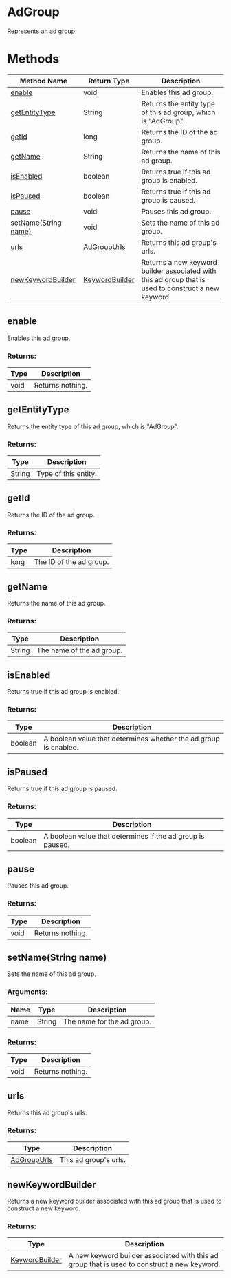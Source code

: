 # AdGroup
Represents an ad group.
# Methods
|Method Name|Return Type|Description|
|-|-|-
[enable](#enable)|void|Enables this ad group.<br />
[getEntityType](#getentitytype)|String|Returns the entity type of this ad group, which is "AdGroup".<br />
[getId](#getid)|long|Returns the ID of the ad group.<br />
[getName](#getname)|String|Returns the name of this ad group.<br />
[isEnabled](#isenabled)|boolean|Returns true if this ad group is enabled. <br />
[isPaused](#ispaused)|boolean|Returns true if this ad group is paused. <br />
[pause](#pause)|void|Pauses this ad group.<br />
[setName(String name)](#setname~string-name~)|void|Sets the name of this ad group.<br />
[urls](#urls)|[AdGroupUrls](./AdGroupUrls)|Returns this ad group's urls.
[newKeywordBuilder](#newkeywordbuilder)|[KeywordBuilder](./KeywordBuilder)|Returns a new keyword builder associated with this ad group that is used to construct a new keyword.<br />

## <a name="enable"></a>enable
Enables this ad group.

### Returns:
|Type|Description|
|-|-
void|Returns nothing.

## <a name="getentitytype"></a>getEntityType
Returns the entity type of this ad group, which is "AdGroup".

### Returns:
|Type|Description|
|-|-
String|Type of this entity.

## <a name="getid"></a>getId
Returns the ID of the ad group.

### Returns:
|Type|Description|
|-|-
long|The ID of the ad group.

## <a name="getname"></a>getName
Returns the name of this ad group.

### Returns:
|Type|Description|
|-|-
String|The name of the ad group.

## <a name="isenabled"></a>isEnabled
Returns true if this ad group is enabled. 

### Returns:
|Type|Description|
|-|-
boolean|A boolean value that determines whether the ad group is enabled.

## <a name="ispaused"></a>isPaused
Returns true if this ad group is paused. 

### Returns:
|Type|Description|
|-|-
boolean|A boolean value that determines if the ad group is paused.

## <a name="pause"></a>pause
Pauses this ad group.

### Returns:
|Type|Description|
|-|-
void|Returns nothing.

## <a name="setname~string-name~"></a>setName(String name)
Sets the name of this ad group.

### Arguments:
|Name|Type|Description|
|-|-|-
name|String|The name for the ad group.
### Returns:
|Type|Description|
|-|-
void|Returns nothing.

## <a name="urls"></a>urls
Returns this ad group's urls.
### Returns:
|Type|Description|
|-|-
[AdGroupUrls](./AdGroupUrls)|This ad group's urls.

## <a name="newkeywordbuilder"></a>newKeywordBuilder
Returns a new keyword builder associated with this ad group that is used to construct a new keyword.

### Returns:
|Type|Description|
|-|-
[KeywordBuilder](./KeywordBuilder)|A new keyword builder associated with this ad group that is used to construct a new keyword.

